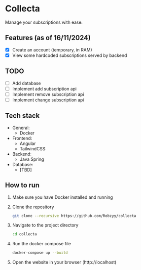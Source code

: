 # Collecta

Manage your subscriptions with ease.

## Features (as of 16/11/2024)

- [x] Create an account (temporary, in RAM)
- [x] View some hardcoded subscriptions served by backend

## TODO

- [ ] Add database
- [ ] Implement add subscription api
- [ ] Implement remove subscription api
- [ ] Implement change subscription api

## Tech stack

- General:
  - Docker
- Frontend:
  - Angular
  - TailwindCSS
- Backend:
  - Java Spring
- Database:
  - [TBD]

## How to run
1. Make sure you have Docker installed and running
2. Clone the repository
    ```bash
    git clone --recursive https://github.com/Robzyy/collecta
    ```

3. Navigate to the project directory
    ```bash
    cd collecta
    ```

4. Run the docker compose file
    ```bash
    docker-compose up --build
    ```
5. Open the website in your browser (http://localhost)
